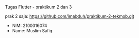 Tugas Flutter - praktikum 2 dan 3

prak 2 saja: https://github.com/imabduh/praktikum-2-tekmob.git

- NIM: 2100016074
- Name: Muslim Safiq
